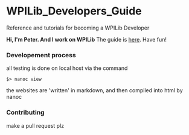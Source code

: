 # WPILib_Developers_Guide
Reference and tutorials for becoming a WPILib Developer

**Hi, I'm Peter. And I work on WPILib**
The guide is [here](petermitrano.github.io/WPILib_Developers_Guide). Have fun!

### Developement process
all testing is done on local host via the command

    $> nanoc view

the websites are 'written' in markdown, and then compiled into html by nanoc


### Contributing
make a pull request plz
